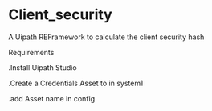 # Client_security


A Uipath REFramework to calculate the client security hash

Requirements

.Install Uipath Studio

.Create a Credentials Asset to in system1

.add Asset name in config
